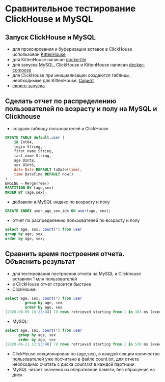 # Сравнительное тестирование ClickHouse и MySQL

## Запуск ClickHouse и MySQL
- для проксирования и буферизации вставок в ClickHouse использован [KittenHouse](https://github.com/VKCOM/kittenhouse)
- для KittenHouse написан [dockerfile](./kittenhouse/Dockerfile)
- для запуска MySQL, ClickHouse и KittenHouse написан [docker-compose](docker-compose.yml)
- для ClickHouse при инициализации создаются таблицы, необходимые для KittenHouse. [Скрипт](./clickhouse-server/init/init_script.sql)
- [скрипт запуска](./start.sh)

## Сделать отчет по распределению пользователей по возрасту и полу на MySQL и Clickhouse
- создали таблицу пользователей в ClickHouse
```sql
CREATE TABLE default.user (
    id Int64,
    login String,
    first_name String,
    last_name String,
    age UInt8,
    sex UInt8,
    date Date DEFAULT toDate(time),
    time DateTime DEFAULT now()
)
ENGINE = MergeTree()
PARTITION BY (age,sex)
ORDER BY (age,sex);
``` 
- добавили в MySQL индекс по возрасту и полу
```sql
CREATE INDEX user_age_sex_idx ON user(age, sex);
```
- отчет по распределению пользователей по возрасту и полу
```sql
select age, sex, count(*) from user
group by age, sex
order by age, sex;
```

## Сравнить время построения отчета. Объяснить результат
- для тестирования построения отчета на MySQL и Clickhouse вставили 1 млн пользователей
- в ClickHouse отчет строится быстрее
- ClickHouse:
```sql
select age, sex, count(*) from user
         group by age, sex
         order by age, sex
[2020-08-09 18:23:34] 78 rows retrieved starting from 1 in 383 ms (execution: 320 ms, fetching: 63 ms)
```
- MySQL:
```sql
select age, sex, count(*) from user
      group by age, sex
      order by age, sex
[2020-06-21 12:53:48] 78 rows retrieved starting from 1 in 530 ms (execution: 470 ms, fetching: 60 ms)
```
- ClickHouse секционирован по (age,sex), в каждой секции количество пользователей уже посчитано в файле count.txt,
для отчета необходимо считать с диска count.txt в каждой партиции
- MySQL читает значения из оперативной памяти, без обращения на диск


